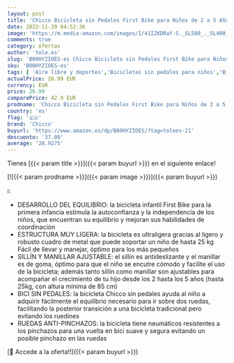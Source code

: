 ```yaml
---
layout: post
title: 'Chicco Bicicleta sin Pedales First Bike para Niños de 2 a 5 Años hasta 25 Kg  Bici para Aprender a Mantener el Equilibrio con Manillar y Sillín Ajustables  Color Rosa -para Niños de 2 a 5 Años'
date: 2022-11-20 04:52:36
image: 'https://m.media-amazon.com/images/I/41IZKDRaY-S._SL500_._SL400_.jpg'
comments: true
category: ofertas
author: 'tole.es'
slug: 'B00HYZIOES-es Chicco Bicicleta sin Pedales First Bike para Niños de 2 a...'
sku: 'B00HYZIOES-es'
tags: [ 'Aire libre y deportes','Bicicletas sin pedales para niños','Bicicletas, triciclos y correpasillos','Juguetes','Juguetes y juegos','bicicleta','chicco','🇪🇸', ]
actualPrice: 26.99 EUR
currency: EUR
price: 26.99
comparePrice: 42.9 EUR
prodname: 'Chicco Bicicleta sin Pedales First Bike para Niños de 2 a 5 Años hasta 25 Kg  Bici para Aprender a Mantener el Equilibrio con Manillar y Sillín Ajustables  Color Rosa -para Niños de 2 a 5 Años'
country: 'es'
flag: '🇪🇸'
brand: 'Chicco'
buyurl: 'https://www.amazon.es/dp/B00HYZIOES/?tag=tolees-21'
descuento: '37.09'
average: '28.9275'
---
```


Tienes [{{< param title >}}]({{< param buyurl >}}) en el siguiente enlace!

[![{{< param prodname >}}]({{< param image >}})]({{< param buyurl >}})

ℹ️:

- DESARROLLO DEL EQUILIBRIO: la bicicleta infantil First Bike para la primera infancia estimula la autoconfianza y la independencia de los niños, que encuentran su equilibrio y mejoran sus habilidades de coordinación
- ESTRUCTURA MUY LIGERA: la bicicleta es ultraligera gracias al ligero y robusto cuadro de metal que puede soportar un niño de hasta 25 kg Fácil de llevar y manejar, óptimo para los más pequeños
- SILLÍN Y MANILLAR AJUSTABLE: el sillín es antideslizante y el manillar es de goma, óptimo para que el niño se encutre cómodo y facilite el uso de la bicicleta; además tanto sillín como manillar son ajustables para acompañar el crecimiento de tu hijo desde los 2 hasta los 5 años (hasta 25kg, con altura mínima de 85 cm)
- BICI SIN PEDALES: la bicicleta Chicco sin pedales ayuda al niño a adquirir fácilmente el equilibrio necesario para ir sobre dos ruedas, facilitando la posterior transición a una bicicleta tradicional pero evitando los ruedines
- RUEDAS ANTI-PINCHAZOS: la bicicleta tiene neumáticos resistentes a los pinchazos para una vuelta en bici suave y segura evitando un posible pinchazo en las ruedas

[🛒 Accede a la oferta!!]({{< param buyurl >}})
